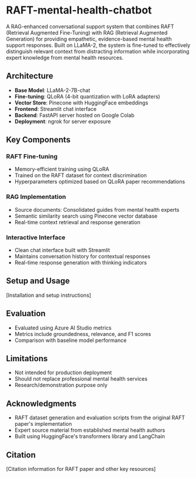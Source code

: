 # RAFT-mental-health-chatbot

A RAG-enhanced conversational support system that combines RAFT (Retrieval Augmented Fine-Tuning) with RAG (Retrieval Augmented Generation) for providing empathetic, evidence-based mental health support responses. Built on LLaMA-2, the system is fine-tuned to effectively distinguish relevant context from distracting information while incorporating expert knowledge from mental health resources.

## Architecture
- **Base Model**: LLaMA-2-7B-chat
- **Fine-tuning**: QLoRA (4-bit quantization with LoRA adapters)
- **Vector Store**: Pinecone with HuggingFace embeddings
- **Frontend**: Streamlit chat interface
- **Backend**: FastAPI server hosted on Google Colab
- **Deployment**: ngrok for server exposure

## Key Components
### RAFT Fine-tuning
- Memory-efficient training using QLoRA
- Trained on the RAFT dataset for context discrimination
- Hyperparameters optimized based on QLoRA paper recommendations

### RAG Implementation
- Source documents: Consolidated guides from mental health experts
- Semantic similarity search using Pinecone vector database
- Real-time context retrieval and response generation

### Interactive Interface
- Clean chat interface built with Streamlit
- Maintains conversation history for contextual responses
- Real-time response generation with thinking indicators

## Setup and Usage
[Installation and setup instructions]

## Evaluation
- Evaluated using Azure AI Studio metrics
- Metrics include groundedness, relevance, and F1 scores
- Comparison with baseline model performance

## Limitations
- Not intended for production deployment
- Should not replace professional mental health services
- Research/demonstration purpose only

## Acknowledgments
- RAFT dataset generation and evaluation scripts from the original RAFT paper's implementation
- Expert source material from established mental health authors
- Built using HuggingFace's transformers library and LangChain

## Citation
[Citation information for RAFT paper and other key resources]
